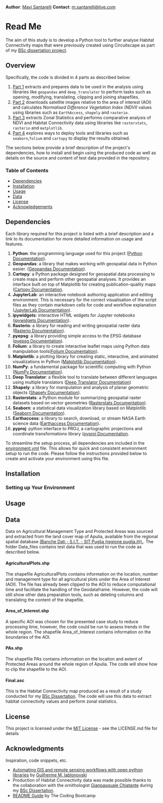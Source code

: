 **Author**: [Mavi Santarelli](https://www.linkedin.com/in/mariavittoria-santarelli/)
**Contact**: m.santarelli@live.com

# Read Me

The aim of this study is to develop a Python tool to further analyse Habitat Connectivity maps that were previously created using Circuitscape as part of my [BSc dissertation project](https://www.linkedin.com/posts/mariavittoria-santarelli_sustainableagriculture-agroecological-community-activity-6954342396763504641-3Ndx?utm_source=share&utm_medium=member_desktop). 

## Overview

Specifically, the code is divided in 4 parts as described below:
1. [Part 1](ScriptP1.ipynb) extracts and prepares data to be used in the analysis using libraries like `geopandas` and `deep_translator` to perform tasks such as opening, modifying, translating, clipping and joining shapefiles.
2. [Part 2](ScriptP2.ipynb) downloads satellite images relative to the area of interest (AOI) and calculates *Normalised Difference Vegetation Index (NDVI)* values using libraries such as `EarthAccess`, `shapely` and `rasterio`.
3. [Part 3](ScriptP3.ipynb) extracts Zonal Statistics and performs comparative analysis of NDVI and Habitat Connectivity data using libraries like `rasterstats`, `rasterio` and `matplotlib`.
4. [Part 4](ScriptP4.ipynb) explores ways to deploy tools and libraries such as `seaborn`,`folium` and `cartopy` to display the results obtained.  

The sections below provide a brief description of the project's dependencies, how to install and begin using the produced code as well as details on the source and content of test data provided in the repository.

### Table of Contents

- [Dependencies](#dependencies)
- [Installation](#installation)
- [Usage](#usage)
- [Data](#data)
- [License](#license)
- [Acknowledgements](#acknowledgments)

## Dependencies
Each library required for this project is listed with a brief description and a link to its documentation for more detailed information on usage and features.

1. **Python**: the programming language used for this project ([Python Documentation](https://www.python.org/doc/)).
2. **Geopandas**: a library that makes working with geospatial data in Python easier. ([Geopandas Documentation](https://geopandas.org/en/stable/docs.html)).
3. **Cartopy**: a Python package designed for geospatial data processing to create maps and perform other geospatial analyses. It provides an interface built on top of Matplotlib for creating publication-quality maps ([Cartopy Documentation](https://scitools.org.uk/cartopy/docs/latest/).
4. **JupyterLab**: an interactive notebook authoring application and editing environment. This is necessary for the correct visualisation of the script files as they contain markdown cells for code and workflow explanation ([JupyterLab Documentation](https://jupyterlab.readthedocs.io/en/stable/index.html)).
5. **ipywidgets**: interactive HTML widgets for Jupyter notebooks ([ipywidgets Documentation](https://ipywidgets.readthedocs.io/en/latest/)).
6.  **Rasterio**: a library for reading and writing geospatial raster data ([Rasterio Documentation](https://rasterio.readthedocs.io/en/stable/quickstart.html)).
7.  **pyepsg**: a library providing simple access to the EPSG database ([pyepsg Documentation](https://pyepsg.readthedocs.io/en/latest/)).
8.  **Folium**: a library to create interactive leaflet maps using Python data manipulation tools([Folium Documentation](https://python-visualization.github.io/folium/latest/)).
9.  **Matplotlib**: a plotting library for creating static, interactive, and animated visualizations in Python ([Matplotlib Documentation](https://matplotlib.org/stable/index.html)).
10.  **NumPy**: a fundamental package for scientific computing with Python ([NumPy Documentation](https://numpy.org/doc/stable/index.html?ref=mostlypython.com)).
11.  **Deep Translator**: a flexible tool to translate between different languages using multiple translators ([Deep Translator Documentation](https://deep-translator.readthedocs.io/en/latest/README.html))
12.  **Shapely**: a library for manipulation and analysis of planar geometric objects ([Shapely Documentation](https://shapely.readthedocs.io/en/stable/manual.html)).
13.  **Rasterstats**: a Python module for summarizing geospatial raster datasets based on vector geometries ([Rasterstats Documentation](https://pythonhosted.org/rasterstats/)).
14.  **Seaborn**: a statistical data visualization library based on Matplotlib ([Seaborn Documentation](https://seaborn.pydata.org/)).
15.  **Earthaccess**: a library to search, download, or stream NASA Earth science data ([Earthaccess Documentation](https://earthaccess.readthedocs.io/en/latest/tutorials/getting-started/)).
16.  **pyproj**: python interface to PROJ, a cartographic projections and coordinate transformations library ([pyproj Documentation](https://pyproj4.github.io/pyproj/stable/).

To streamline the setup process, all dependencies are included in the [environment.yml](environment.yml) file. This allows for quick and consistent environment setup to run the code. Please follow the instructions provided below to create and activate your environment using this file.

## Installation

### Setting up Your Environment

## Usage

## Data

Data on Agricultural Management Type and Protected Areas was sourced and extracted from the land cover map of Apulia, available from the regional 
spatial database [(Banche Dati - S.I.T. - SIT Puglia (regione.puglia.it)).](https://pugliacon.regione.puglia.it/web/sit-puglia-paesaggio/file-vettoriali). The folder Data_files contains test data that was used to run the code as described below.

#### AgriculturalPlots.shp

The shapefile AgriculturalPlots contains information on the location, number and management type for all agricultural plots under the Area of Interest (AOI). The file has already been clipped to the AOI to reduce computational time and facilitate the handling of the Geodataframe. However, the code will still show other data preparation tools, such as deleting columns and translating the content of the shapefile. 

#### Area_of_Interest.shp

A specific AOI was chosen for the presented case study to reduce processing time, however, the code could be run to assess trends in the whole region. The shapefile Area_of_Interest contains information on the boundaries of the AOI.

#### PAs.shp

The shapefile PAs contains information on the location and extent of Protected Areas around the whole region of Apulia. The code will show how to clip the shapefile to the AOI. 

#### Final.asc

This is the Habitat Connectivity map produced as a result of a study conducted for my [BSc Dissertation](https://www.linkedin.com/posts/mariavittoria-santarelli_sustainableagriculture-agroecological-community-activity-6954342396763504641-3Ndx?utm_source=share&utm_medium=member_desktop). The code will  use this data to extract habitat connectivity values and perform zonal statistics.





## License

This project is licensed under the [MIT License](https://github.com/Mavisan6/Assignment/blob/main/LICENSE) - see the LICENSE.md file for details

## Acknowledgments

Inspiration, code snippets, etc.
- [Automating GIS and remote sensing workflows with open python libraries](https://towardsdatascience.com/automating-gis-and-remote-sensing-workflows-with-open-python-libraries-e71dd6b049ee) by [Guilherme M. Iablonovski](https://guilhermeiablonovski.medium.com/)
- Production of Habitat Connectivity data was made possible thanks to the collaboration with the ornithologist [Gianpasquale Chiatante](https://www.researchgate.net/profile/Gianpasquale-Chiatante) during my [BSc Dissertation](https://www.linkedin.com/posts/mariavittoria-santarelli_sustainableagriculture-agroecological-community-activity-6954342396763504641-3Ndx?utm_source=share&utm_medium=member_desktop).
- [README Guide](https://coding-boot-camp.github.io/full-stack/github/professional-readme-guide/) by The Coding Bootcamp


